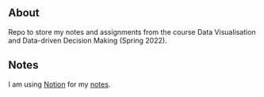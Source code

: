 ## About
Repo to store my notes and assignments from the course Data Visualisation and Data-driven Decision Making (Spring 2022).

## Notes
I am using [Notion](https://www.notion.so/product) for my [notes](https://ludekcizinsky.notion.site/3a708e9a3a54482faa64bfbbd62ec4de?v=d109c4c46a114c7596dca9727ea35d5c).
